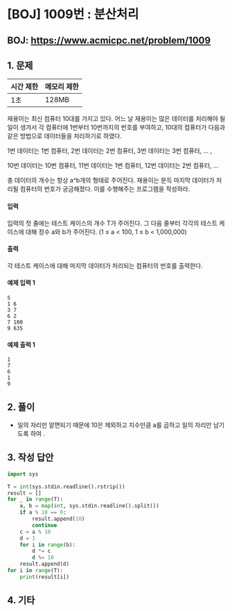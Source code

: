 #  [BOJ] 1009번 : 분산처리

## BOJ: https://www.acmicpc.net/problem/1009

## 1. 문제

|시간 제한| 메모리 제한| 
|:----|:----|
|1초|128MB|

재용이는 최신 컴퓨터 10대를 가지고 있다. 어느 날 재용이는 많은 데이터를 처리해야 될 일이 생겨서 각 컴퓨터에 1번부터 10번까지의 번호를 부여하고, 10대의 컴퓨터가 다음과 같은 방법으로 데이터들을 처리하기로 하였다.

1번 데이터는 1번 컴퓨터, 2번 데이터는 2번 컴퓨터, 3번 데이터는 3번 컴퓨터, ... ,

10번 데이터는 10번 컴퓨터, 11번 데이터는 1번 컴퓨터, 12번 데이터는 2번 컴퓨터, ...

총 데이터의 개수는 항상 a^b개의 형태로 주어진다. 재용이는 문득 마지막 데이터가 처리될 컴퓨터의 번호가 궁금해졌다. 이를 수행해주는 프로그램을 작성하라.

#### 입력
입력의 첫 줄에는 테스트 케이스의 개수 T가 주어진다. 그 다음 줄부터 각각의 테스트 케이스에 대해 정수 a와 b가 주어진다. (1 ≤ a < 100, 1 ≤ b < 1,000,000)

#### 출력
각 테스트 케이스에 대해 마지막 데이터가 처리되는 컴퓨터의 번호를 출력한다.

#### 예제 입력 1
```
5
1 6
3 7
6 2
7 100
9 635
```
#### 예제 출력 1
```
1
7
6
1
9
```
## 2. 풀이
- 일의 자리만 알면되기 때문에 10은 제외하고 지수만큼 a를 곱하고 일의 자리만 남기도록 하여 . 

## 3. 작성 답안
```python
import sys

T = int(sys.stdin.readline().rstrip())
result = []
for _ in range(T):
	a, b = map(int, sys.stdin.readline().split())
	if a % 10 == 0:
		result.append(10)
		continue
	c = a % 10
	d = 1
	for i in range(b):
		d *= c
		d %= 10
	result.append(d)
for i in range(T):
	print(result[i])
```
## 4. 기타
